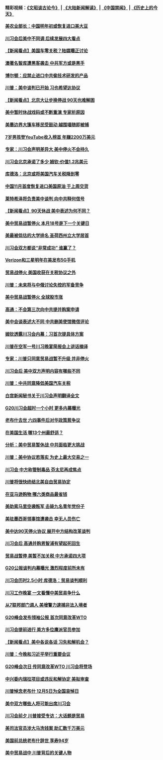 #### 精彩视频：[《文昭谈古论今》](https://github.com/gfw-breaker/wenzhao/blob/master/README.md?t=12042131) | [《大陆新闻解读》](https://github.com/gfw-breaker/ntdtv-comedy/blob/master/README.md?t=12042131) | [《中国禁闻》](https://github.com/gfw-breaker/ntdtv-news/blob/master/README.md?t=12042131) | [《历史上的今天》](https://github.com/gfw-breaker/today-in-history/blob/master/README.md?t=12042131) 

#### [美农业部长：中国明年初或恢复进口美大豆](../pages/nsc412/n10891124.md?t=12042131) 

#### [川习会后美中不同调 后续发展四大看点](../pages/nsc412/n10891067.md?t=12042131) 

#### [【新闻看点】美国车零关税？陆媒曝正讨论](../pages/nsc412/n10891056.md?t=12042131) 

#### [澳著名智库遭黑客袭击 中共军方或是黑手](../pages/nsc412/n10891020.md?t=12042131) 

#### [博尔顿：应禁止进口中共偷技术研发的产品](../pages/nsc412/n10891001.md?t=12042131) 

#### [川普：美中谈判已开始 习也希望达协议](../pages/nsc412/n10890945.md?t=12042131) 

#### [【新闻看点】北京大让步换停战 90天也难解困](../pages/nsc412/n10890889.md?t=12042131) 

#### [美中暂时休战戏码或不断重演 专家析原因](../pages/nsc412/n10890923.md?t=12042131) 

#### [美墨边界大篷车移民受鼓动 越围墙随即被捕](../pages/nsc412/n10890272.md?t=12042131) 

#### [7岁男孩登YouTube收入榜首 年赚2200万美元](../pages/nsc412/n10889845.md?t=12042131) 

#### [专家：川习会声明差异大 美中停火不会持久](../pages/nsc412/n10889866.md?t=12042131) 

#### [川习会北京承诺了多少 姆钦:价值1.2兆美元](../pages/nsc412/n10889205.md?t=12042131) 

#### [库德洛：北京或将美国汽车关税降到零](../pages/nsc412/n10889133.md?t=12042131) 

#### [中国11月首度恢复进口美国原油 于上周交货](../pages/nsc412/n10889210.md?t=12042131) 

#### [莱特希泽将负责美中谈判 向中共释何信号](../pages/nsc412/n10889034.md?t=12042131) 

#### [【新闻看点】90天休战 美中表述为何不同？](../pages/nsc412/n10888838.md?t=12042131) 

#### [美中贸易战暂停火 本月18号是下一个关键日](../pages/nsc412/n10888998.md?t=12042131) 

#### [美最被低估的大学排名 圣荷西州立大学居首](../pages/nsc412/n10889088.md?t=12042131) 

#### [川习会双方都说“非常成功” 谁赢了？](../pages/nsc412/n10888626.md?t=12042131) 

#### [Verizon和三星明年在美发布5G手机](../pages/nsc412/n10888961.md?t=12042131) 

#### [贸易战停火 美国收获在关税协议之外](../pages/nsc412/n10888833.md?t=12042131) 

#### [川普：未来将与中俄讨论失控的军备竞争](../pages/nsc412/n10888856.md?t=12042131) 

#### [美中贸易战暂停火 全球股市涨](../pages/nsc412/n10888900.md?t=12042131) 

#### [高通：不会第三次向中共提并购案申请](../pages/nsc412/n10888751.md?t=12042131) 

#### [美中会谈表述大不同 中共删美使馆微信评论](../pages/nsc412/n10888630.md?t=12042131) 

#### [姆钦透露川习会内幕：习首次提具体方案](../pages/nsc412/n10888705.md?t=12042131) 

#### [川普在空军一号川习晚宴简报会上讲话摘译](../pages/nsc412/n10888383.md?t=12042131) 

#### [专家：川普只同意贸易战暂不升级 并非停火](../pages/nsc412/n10888167.md?t=12042131) 

#### [川习会后 美中双方声明内容有哪些不同](../pages/nsc412/n10887865.md?t=12042131) 

#### [川普：中共同意降低美国汽车关税](../pages/nsc412/n10887941.md?t=12042131) 

#### [白宫新闻秘书关于川习会声明翻译全文](../pages/nsc412/n10887606.md?t=12042131) 

#### [G20川习会超时一个小时 更多内幕曝光](../pages/nsc412/n10887352.md?t=12042131) 

#### [老布什去世 六四事件后对华政策惹争议](../pages/nsc412/n10887293.md?t=12042131) 

#### [在美国生活 哪13个州最舒适？](../pages/nsc412/n10885846.md?t=12042131) 

#### [分析：美中贸易暂休战 中共面临更大挑战](../pages/nsc412/n10887001.md?t=12042131) 

#### [川普：美中协议若落实 为史上最大交易之一](../pages/nsc412/n10886854.md?t=12042131) 

#### [川习会 中方称管制毒品 芬太尼再成焦点](../pages/nsc412/n10886698.md?t=12042131) 

#### [川普将很快终结北美自由贸易协定](../pages/nsc412/n10886773.md?t=12042131) 

#### [在亚马逊购物 哪六类商品最省钱](../pages/nsc412/n10885744.md?t=12042131) 

#### [美助索马里空袭叛军 击毙九名青年党份子](../pages/nsc412/n10886553.md?t=12042131) 

#### [美驻墨西哥领事馆遭袭击 幸无人员伤亡](../pages/nsc412/n10886435.md?t=12042131) 

#### [美中达90天停火协议 展开中方结构改革谈判](../pages/nsc412/n10886295.md?t=12042131) 

#### [川习会后 高通并购恩智浦有望起死回生](../pages/nsc412/n10886262.md?t=12042131) 

#### [贸易战暂停 美暂不加关税 中方承诺四大项](../pages/nsc412/n10885998.md?t=12042131) 

#### [G20公报谈判内幕曝光 激烈程度前所未有](../pages/nsc412/n10886135.md?t=12042131) 

#### [川习会历时2.5小时 库德洛：贸易谈判顺利](../pages/nsc412/n10886126.md?t=12042131) 

#### [川习工作晚宴 一文看懂中美贸易争什么](../pages/nsc412/n10885926.md?t=12042131) 

#### [从7联邦部门调人 美增警力逮捕非法入境者](../pages/nsc412/n10885908.md?t=12042131) 

#### [G20峰会发布领袖公报 首次同意改革WTO](../pages/nsc412/n10885805.md?t=12042131) 

#### [川习会提前进行 美方多位鹰派官员参加](../pages/nsc412/n10885934.md?t=12042131) 

#### [【新闻看点】美中各说各话 习失和解机会？](../pages/nsc412/n10885600.md?t=12042131) 

#### [川普：今晚和习近平举行重要会议](../pages/nsc412/n10885728.md?t=12042131) 

#### [G20峰会次日 传同意改革WTO 川习会将登场](../pages/nsc412/n10885625.md?t=12042131) 

#### [中兴委内瑞拉项目或违反和解协定 美拟审查](../pages/nsc412/n10885649.md?t=12042131) 

#### [川普悼念老布什 12月5日为全国哀悼日](../pages/nsc412/n10885598.md?t=12042131) 

#### [美中双方哪些人将可能出席川习会](../pages/nsc412/n10885005.md?t=12042131) 

#### [川习会前夕 川普接受专访：大话题是贸易](../pages/nsc412/n10885302.md?t=12042131) 

#### [美司法官员涉大马洗钱案 助汇数千万美元](../pages/nsc412/n10885165.md?t=12042131) 

#### [美国前总统老布什辞世 享寿94岁](../pages/nsc412/n10885222.md?t=12042131) 

#### [美中贸易战中 川普背后的关键人物](../pages/nsc412/n10884767.md?t=12042131) 

